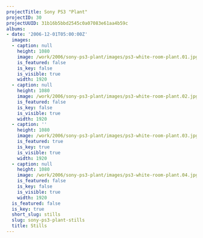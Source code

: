```yaml
---
projectTitle: Sony PS3 "Plant"
projectID: 30
projectUUID: 31b16b5bbd2545c0a07083e61aa4b59c
albums:
- date: '2006-12-01T05:00:00Z'
  images:
  - caption: null
    height: 1080
    image: /work/2006/sony-ps3-plant/images/ps3-white-room-plant.01.jpg
    is_featured: false
    is_key: false
    is_visible: true
    width: 1920
  - caption: null
    height: 1080
    image: /work/2006/sony-ps3-plant/images/ps3-white-room-plant.02.jpg
    is_featured: false
    is_key: false
    is_visible: true
    width: 1920
  - caption: ''
    height: 1080
    image: /work/2006/sony-ps3-plant/images/ps3-white-room-plant.03.jpg
    is_featured: true
    is_key: true
    is_visible: true
    width: 1920
  - caption: null
    height: 1080
    image: /work/2006/sony-ps3-plant/images/ps3-white-room-plant.04.jpg
    is_featured: false
    is_key: false
    is_visible: true
    width: 1920
  is_featured: false
  is_key: true
  short_slug: stills
  slug: sony-ps3-plant-stills
  title: Stills
---
```

